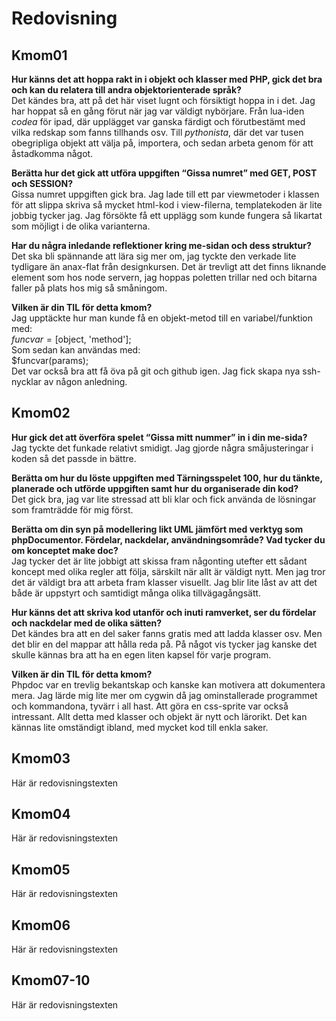 ---
...
Redovisning
=========================



Kmom01
-------------------------

**Hur känns det att hoppa rakt in i objekt och klasser med PHP, gick det bra och kan du relatera till andra objektorienterade språk?**  
Det kändes bra, att på det här viset lugnt och försiktigt hoppa in i det. Jag har hoppat så en gång förut när jag var väldigt nybörjare. Från lua-iden *codea* för ipad, där upplägget var ganska färdigt och förutbestämt med vilka redskap som fanns tillhands osv. Till *pythonista*, där det var tusen obegripliga objekt att välja på, importera, och sedan arbeta genom för att åstadkomma något.

**Berätta hur det gick att utföra uppgiften “Gissa numret” med GET, POST och SESSION?**  
Gissa numret uppgiften gick bra. Jag lade till ett par viewmetoder i klassen för att slippa skriva så mycket html-kod i view-filerna, templatekoden är lite jobbig tycker jag. Jag försökte få ett upplägg som kunde fungera så likartat som möjligt i de olika varianterna.

**Har du några inledande reflektioner kring me-sidan och dess struktur?**  
Det ska bli spännande att lära sig mer om, jag tyckte den verkade lite tydligare än anax-flat från designkursen. Det är trevligt att det finns liknande element som hos node servern, jag hoppas poletten trillar ned och bitarna faller på plats hos mig så småningom.

**Vilken är din TIL för detta kmom?**  
Jag upptäckte hur man kunde få en objekt-metod till en variabel/funktion med:  
$funcvar = [$object, 'method'];   
Som sedan kan användas med:  
$funcvar(params);  
Det var också bra att få öva på git och github igen. Jag fick skapa nya ssh-nycklar av någon anledning.



Kmom02
-------------------------


**Hur gick det att överföra spelet “Gissa mitt nummer” in i din me-sida?**  
Jag tyckte det funkade relativt smidigt. Jag gjorde några småjusteringar i koden så det passde in bättre.

**Berätta om hur du löste uppgiften med Tärningsspelet 100, hur du tänkte, planerade och utförde uppgiften samt hur du organiserade din kod?**  
Det gick bra, jag var lite stressad att bli klar och fick använda de lösningar som framträdde för mig först.

**Berätta om din syn på modellering likt UML jämfört med verktyg som phpDocumentor. Fördelar, nackdelar, användningsområde? Vad tycker du om konceptet make doc?**  
Jag tycker det är lite jobbigt att skissa fram någonting utefter ett sådant koncept med olika regler att följa, särskilt när allt är väldigt nytt. Men jag tror det är väldigt bra att arbeta fram klasser visuellt. Jag blir lite låst av att det både är uppstyrt och samtidigt många olika tillvägagångsätt.

**Hur känns det att skriva kod utanför och inuti ramverket, ser du fördelar och nackdelar med de olika sätten?**  
Det kändes bra att en del saker fanns gratis med att ladda klasser osv. Men det blir en del mappar att hålla reda på. På något vis tycker jag kanske det skulle kännas bra att ha en egen liten kapsel för varje program.

**Vilken är din TIL för detta kmom?**  
Phpdoc var en trevlig bekantskap och kanske kan motivera att dokumentera mera. Jag lärde mig lite mer om cygwin då jag ominstallerade programmet och kommandona, tyvärr i all hast. Att göra en css-sprite var också intressant. Allt detta med klasser och objekt är nytt och lärorikt. Det kan kännas lite omständigt ibland, med mycket kod till enkla saker.



Kmom03
-------------------------

Här är redovisningstexten



Kmom04
-------------------------

Här är redovisningstexten



Kmom05
-------------------------

Här är redovisningstexten



Kmom06
-------------------------

Här är redovisningstexten



Kmom07-10
-------------------------

Här är redovisningstexten
